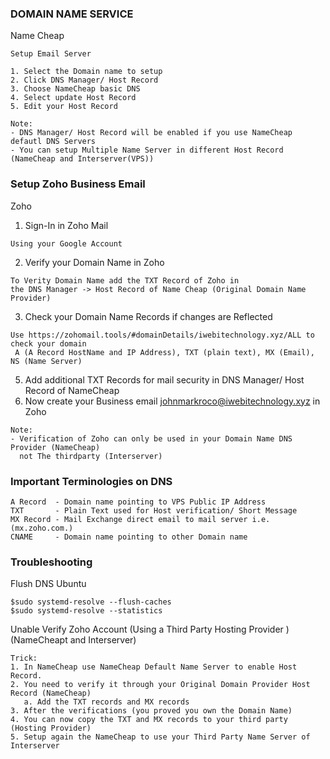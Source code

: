 ### DOMAIN NAME SERVICE
Name Cheap
```
Setup Email Server

1. Select the Domain name to setup
2. Click DNS Manager/ Host Record
3. Choose NameCheap basic DNS
4. Select update Host Record
5. Edit your Host Record
```
```
Note:
- DNS Manager/ Host Record will be enabled if you use NameCheap defautl DNS Servers
- You can setup Multiple Name Server in different Host Record (NameCheap and Interserver(VPS))
```
### Setup Zoho Business Email
Zoho
1. Sign-In in Zoho Mail
```
Using your Google Account
```
2. Verify your Domain Name in Zoho
```
To Verity Domain Name add the TXT Record of Zoho in
the DNS Manager -> Host Record of Name Cheap (Original Domain Name Provider)
```
3. Check your Domain Name Records if changes are Reflected
```
Use https://zohomail.tools/#domainDetails/iwebitechnology.xyz/ALL to check your domain
 A (A Record HostName and IP Address), TXT (plain text), MX (Email), NS (Name Server)
```
5. Add additional TXT Records for mail security in DNS Manager/ Host Record of NameCheap
7. Now create your Business email johnmarkroco@iwebitechnology.xyz in Zoho
```
Note:
- Verification of Zoho can only be used in your Domain Name DNS Provider (NameCheap)
  not The thirdparty (Interserver)
```
### Important Terminologies on DNS
```
A Record  - Domain name pointing to VPS Public IP Address
TXT       - Plain Text used for Host verification/ Short Message
MX Record - Mail Exchange direct email to mail server i.e. (mx.zoho.com.)
CNAME     - Domain name pointing to other Domain name
```
### Troubleshooting
Flush DNS Ubuntu
```
$sudo systemd-resolve --flush-caches
$sudo systemd-resolve --statistics 
```
Unable Verify Zoho Account (Using a Third Party Hosting Provider ) (NameCheapt and Interserver)
```
Trick: 
1. In NameCheap use NameCheap Default Name Server to enable Host Record.
2. You need to verify it through your Original Domain Provider Host Record (NameCheap)
   a. Add the TXT records and MX records
3. After the verifications (you proved you own the Domain Name)
4. You can now copy the TXT and MX records to your third party (Hosting Provider)
5. Setup again the NameCheap to use your Third Party Name Server of Interserver
```
